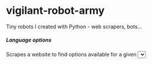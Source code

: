 # vigilant-robot-army
Tiny robots I created with Python - web scrapers, bots...


##### Language options
Scrapes a website to find options available for a given <select> element, even if they are added by javascript and take a while to load. If the options change, an email is sent to a given email address. In the example, it looks for language options at Khan Academy.
